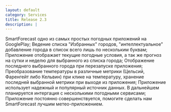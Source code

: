```yaml
---
layout: default
category: Services
title: Release 2.3
description: |
---
```

SmartForecast одно из самых простых погодных приложений на GooglePlay;
Ведение списка "Избранных" городов, "интеллектуальное" добавление города в список всего лишь по нескольким буквам;
Приложение отображает текущие погодные условия, а так же прогноз на сутки и неделю для выбранного из списка города;
Отображение последнего выбранного города при перезапуске приложения;
Преобразование температуры в различные метрики (Цельсий, Фаренгейт либо Кельвин) при клике на температуру, хранение последней выбранной метрики при выходе из приложения;
Приложение использует надежный и популярный источник данных. В дальнейшем планируется интергация с несколькими погодными сервисами;
Приложение постоянно совершенствуется, помогите сделать нам SmartForecast лучшим метео-приложением.
